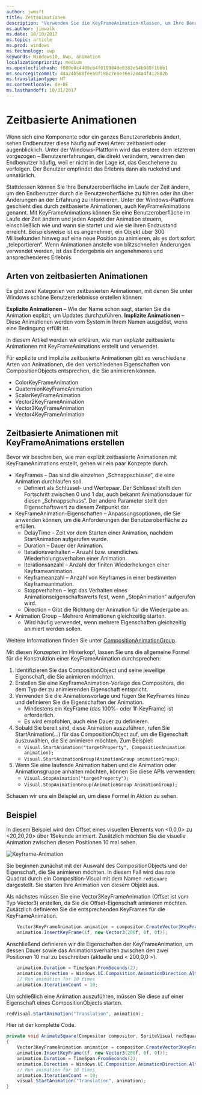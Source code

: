 ```yaml
---
author: jwmsft
title: Zeitanimationen
description: "Verwenden Sie die KeyFrameAnimation-Klassen, um Ihre Benutzeroberfläche mit der Zeit ändern."
ms.author: jimwalk
ms.date: 10/10/2017
ms.topic: article
ms.prod: windows
ms.technology: uwp
keywords: Windows10, Uwp, animation
localizationpriority: medium
ms.openlocfilehash: f080e0c4409cb4f0199840e0382e54b988f1bbb1
ms.sourcegitcommit: 44a24b580feea0f188c7eae36e72e4a4f412802b
ms.translationtype: HT
ms.contentlocale: de-DE
ms.lasthandoff: 10/31/2017
---
```

# <a name="time-based-animations"></a>Zeitbasierte Animationen

Wenn sich eine Komponente oder ein ganzes Benutzererlebnis ändert, sehen Endbenutzer diese häufig auf zwei Arten: zeitbasiert oder augenblicklich. Unter der Windows-Plattform wird das erstere dem letzteren vorgezogen – Benutzererfahrungen, die direkt verändern, verwirren den Endbenutzer häufig, weil er nicht in der Lage ist, das Geschehene zu verfolgen. Der Benutzer empfindet das Erlebnis dann als ruckelnd und unnatürlich.

Stattdessen können Sie Ihre Benutzeroberfläche im Laufe der Zeit ändern, um den Endbenutzer durch die Benutzeroberfläche zu führen oder ihn über Änderungen an der Erfahrung zu informieren. Unter der Windows-Plattform geschieht dies durch zeitbasierte Animationen, auch KeyFrameAnimations genannt. Mit KeyFrameAnimations können Sie eine Benutzeroberfläche im Laufe der Zeit ändern und jeden Aspekt der Animation steuern, einschließlich wie und wann sie startet und wie sie ihren Endzustand erreicht. Beispielsweise ist es angenehmer, ein Objekt über 300 Millisekunden hinweg auf eine neue Position zu animieren, als es dort sofort „teleportieren“. Wenn Animationen anstelle von blitzschnellen Änderungen verwendet werden, ist das Endergebnis ein angenehmeres und ansprechenderes Erlebnis.

## <a name="types-of-time-based-animations"></a>Arten von zeitbasierten Animationen

Es gibt zwei Kategorien von zeitbasierten Animationen, mit denen Sie unter Windows schöne Benutzererlebnisse erstellen können:

**Explizite Animationen** – Wie der Name schon sagt, starten Sie die Animation explizit, um Updates durchzuführen.
**Implizite Animationen** – Diese Animationen werden vom System in Ihrem Namen ausgelöst, wenn eine Bedingung erfüllt ist.

In diesem Artikel werden wir erklären, wie man _explizite_ zeitbasierte Animationen mit KeyFrameAnimations erstellt und verwendet.

Für explizite und implizite zeitbasierte Animationen gibt es verschiedene Arten von Animationen, die den verschiedenen Eigenschaften von CompositionObjects entsprechen, die Sie animieren können.

- ColorKeyFrameAnimation
- QuaternionKeyFrameAnimation
- ScalarKeyFrameAnimation
- Vector2KeyFrameAnimation
- Vector3KeyFrameAnimation
- Vector4KeyFrameAnimation

## <a name="create-time-based-animations-with-keyframeanimations"></a>Zeitbasierte Animationen mit KeyFrameAnimations erstellen

Bevor wir beschreiben, wie man explizit zeitbasierte Animationen mit KeyFrameAnimations erstellt, gehen wir ein paar Konzepte durch.

- KeyFrames – Das sind die einzelnen „Schnappschüsse“, die eine Animation durchlaufen soll.
  - Definiert als Schlüssel- und Wertepaar. Der Schlüssel stellt den Fortschritt zwischen 0 und 1 dar, auch bekannt Animationsdauer für diesen „Schnappschuss“. Der andere Parameter stellt den Eigenschaftswert zu diesem Zeitpunkt dar.
- KeyFrameAnimation-Eigenschaften – Anpassungsoptionen, die Sie anwenden können, um die Anforderungen der Benutzeroberfläche zu erfüllen.
  - DelayTime – Zeit vor dem Starten einer Animation, nachdem StartAnimation aufgerufen wurde.
  - Duration – Dauer der Animation.
  - Iterationsverhalten – Anzahl bzw. unendliches Wiederholungsverhalten einer Animation.
  - Iterationsanzahl – Anzahl der finiten Wiederholungen einer Keyframeanimation.
  - Keyframeanzahl – Anzahl von Keyframes in einer bestimmten Keyframeanimation.
  - Stoppverhalten – legt das Verhalten eines Animationseigenschaftswerts fest, wenn „StopAnimation“ aufgerufen wird.
  - Direction – Gibt die Richtung der Animation für die Wiedergabe an.
- Animation Group – Mehrere Animationen gleichzeitig starten.
  - Wird häufig verwendet, wenn mehrere Eigenschaften gleichzeitig animiert werden sollen.

Weitere Informationen finden Sie unter [CompositionAnimationGroup](https://docs.microsoft.com/uwp/api/windows.ui.composition.compositionanimationgroup).

Mit diesen Konzepten im Hinterkopf, lassen Sie uns die allgemeine Formel für die Konstruktion einer KeyFrameAnimation durchsprechen:

1. Identifizieren Sie das CompositionObject und seine jeweilige Eigenschaft, die Sie animieren möchten.
1. Erstellen Sie eine KeyFrameAnimation-Vorlage des Compositors, die dem Typ der zu animierenden Eigenschaft entspricht.
1. Verwenden Sie die Animationsvorlage und fügen Sie KeyFrames hinzu und definieren Sie die Eigenschaften der Animation.
    - Mindestens ein KeyFrame (das 100%- oder 1f-KeyFrame) ist erforderlich.
    - Es wird empfohlen, auch eine Dauer zu definieren.
1. Sobald Sie bereit sind, diese Animation auszuführen, rufen Sie StartAnimation(...) für das CompositionObject auf, um die Eigenschaft auszuwählen, die Sie animieren möchten. Zum Beispiel:
    - `Visual.StartAnimation("targetProperty", CompositionAnimation animation);`
    - `Visual.StartAnimationGroup(AnimationGroup animationGroup);`
1. Wenn Sie eine laufende Animation haben und die Animation oder Animationsgruppe anhalten möchten, können Sie diese APIs verwenden:
    - `Visual.StopAnimation("targetProperty");`
    - `Visual.StopAnimationGroup(AnimationGroup AnimationGroup);`

Schauen wir uns ein Beispiel an, um diese Formel in Aktion zu sehen.

## <a name="example"></a>Beispiel

In diesem Beispiel wird den Offset eines visuellen Elements von <0,0,0> zu <20,20,20> über 1Sekunde animiert. Zusätzlich möchten Sie die visuelle Animation zwischen diesen Positionen 10 mal sehen.

![Keyframe-Animation](images/animation/animated-rectangle.gif)

Sie beginnen zunächst mit der Auswahl des CompositionObjects und der Eigenschaft, die Sie animieren möchten. In diesem Fall wird das rote Quadrat durch ein Composition-Visual mit dem Namen `redSquare` dargestellt. Sie starten Ihre Animation von diesem Objekt aus.

Als nächstes müssen Sie eine Vector3KeyFrameAnimation (Offset ist vom Typ Vector3) erstellen, da Sie die Offset-Eigenschaft animieren möchten. Zusätzlich definieren Sie die entsprechenden KeyFrames für die KeyFrameAnimation.

```csharp
    Vector3KeyFrameAnimation animation = compositor.CreateVector3KeyFrameAnimation();
    animation.InsertKeyFrame(1f, new Vector3(200f, 0f, 0f));
```

Anschließend definieren wir die Eigenschaften der KeyFrameAnimation, um dessen Dauer sowie das Animationsverhalten zwischen den zwei Positionen 10 mal zu beschreiben (aktuelle und < 200,0,0 >).

```csharp
    animation.Duration = TimeSpan.FromSeconds(2);
    animation.Direction = Windows.UI.Composition.AnimationDirection.Alternate;
    // Run animation for 10 times
    animation.IterationCount = 10;
```

Um schließlich eine Animation auszuführen, müssen Sie diese auf einer Eigenschaft eines CompositionObjects starten.

```csharp
redVisual.StartAnimation("Translation", animation);
```

Hier ist der komplette Code.

```csharp
private void AnimateSquare(Compositor compositor, SpriteVisual redSquare)
{ 
    Vector3KeyFrameAnimation animation = compositor.CreateVector3KeyFrameAnimation();
    animation.InsertKeyFrame(1f, new Vector3(200f, 0f, 0f));
    animation.Duration = TimeSpan.FromSeconds(2);
    animation.Direction = Windows.UI.Composition.AnimationDirection.Alternate;
    // Run animation for 10 times
    animation.IterationCount = 10;
    visual.StartAnimation("Translation", animation);
} 
```